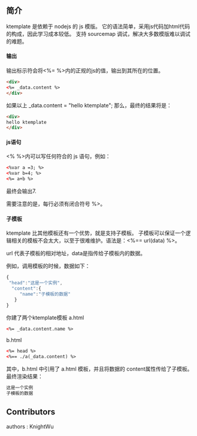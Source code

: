 ## 简介
ktemplate 是依赖于 nodejs 的 js 模版。
它的语法简单，采用js代码加html代码的构成，因此学习成本较低。
支持 sourcemap 调试，解决大多数模版难以调试的难题。

#### 输出
输出标示符会将<%= %>内的正规的js的值，输出到其所在的位置。

```html
<div>
<%= _data.content %>
</div>
```

如果以上 _data.content = "hello ktemplate"; 那么，最终的结果将是：

```html
<div>
hello ktemplate
</div>
```

#### js语句
<% %>内可以写任何符合的 js 语句，例如：
```html
<%var a =3; %>
<%var b=4; %>
<%= a+b %>
```
最终会输出7.

需要注意的是，每行必须有闭合符号 %>。

#### 子模板
ktemplate 比其他模板还有一个优势，就是支持子模板。 子模板可以保证一个逻辑相关的模板不会太大，以至于很难维护。语法是：<%== url(data) %>。

url 代表子模板的相对地址，data是指传给子模板内的数据。

例如，调用模板的时候，数据如下：
```javascript
{
 "head":"这是一个实例",
  "content":{
     "name":"子模板的数据"
   }
}
```
你建了两个ktemplate模板
a.html
```html
<%= _data.content.name %>
```

b.html
```html
<%= head %>
<%== ./a(_data.content) %>
```

其中，b.html 中引用了 a.html 模板，并且将数据的 content属性传给了子模板。最终渲染结果：
```html
这是一个实例
子模板的数据
```

## Contributors
authors  : KnightWu
